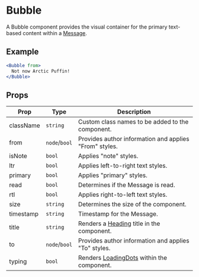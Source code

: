 # Bubble

A Bubble component provides the visual container for the primary text-based content within a [Message](./Message.md).


## Example

```jsx
<Bubble from>
  Not now Arctic Puffin!
</Bubble>
```


## Props

| Prop | Type | Description |
| --- | --- | --- |
| className | `string` | Custom class names to be added to the component. |
| from | `node`/`bool` | Provides author information and applies "From" styles. |
| isNote | `bool` | Applies "note" styles. |
| ltr | `bool` | Applies left-to-right text styles. |
| primary | `bool` | Applies "primary" styles. |
| read | `bool` | Determines if the Message is read. |
| rtl | `bool` | Applies right-to-left text styles. |
| size | `string` | Determines the size of the component. |
| timestamp | `string` | Timestamp for the Message. |
| title | `string` | Renders a [Heading](../../Heading) title in the component. |
| to | `node`/`bool` | Provides author information and applies "To" styles. |
| typing | `bool` | Renders [LoadingDots](../../LoadingDots) within the component. |
